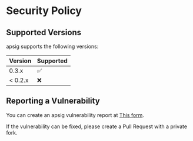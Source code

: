 # Security Policy

## Supported Versions

apsig supports the following versions:

| Version | Supported          |
| ------- | ------------------ |
| 0.3.x   | :white_check_mark: |
| < 0.2.x | :x:                |

## Reporting a Vulnerability
You can create an apsig vulnerability report at [This form](https://github.com/AmaseCocoa/apsig/security/advisories/new).

If the vulnerability can be fixed, please create a Pull Request with a private fork.
